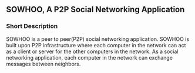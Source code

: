 <h2>
	SOWHOO, A P2P Social Networking Application
</h2>
<h3>Short Description</h3>
<p>
	SOWHOO is a peer to peer(P2P) social networking application. SOWHOO is built upon P2P infrastructure where each computer in the network can act as a client or server for the other computers in the network. As a social networking application, each computer in the network can exchange messages between neighbors.
</p>